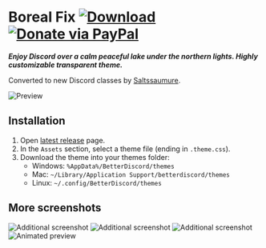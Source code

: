 [latest]: https://github.com/Saltssaumure/rmkx-theme-fix/releases/latest
[preview]: https://i.imgur.com/xtQflHh.jpg
[addA]: https://i.imgur.com/R0OymsS.png
[addB]: https://i.imgur.com/2Vc9b70.png
[addC]: https://i.imgur.com/tGv56s2.png
[animated]: https://i.imgur.com/LRhZhBy.gif

# Boreal Fix [![Download](https://img.shields.io/badge/Download-yellowgreen?style=plastic&logo=github)][latest] [![Donate via PayPal](https://img.shields.io/badge/Donate-grey?style=plastic&logo=paypal)](https://bit.ly/3fnzq1Z)

***Enjoy Discord over a calm peaceful lake under the northern lights. Highly customizable transparent theme.***

Converted to new Discord classes by [Saltssaumure](https://github.com/Saltssaumure).

![Preview][preview]

## Installation
1. Open [latest release][latest] page.
2. In the `Assets` section, select a theme file (ending in `.theme.css`).
3. Download the theme into your themes folder: 
    - Windows: `%AppData%/BetterDiscord/themes`
    - Mac: `~/Library/Application Support/betterdiscord/themes`
    - Linux: `~/.config/BetterDiscord/themes`

## More screenshots
![Additional screenshot][addA]
![Additional screenshot][addB]
![Additional screenshot][addC]
![Animated preview][animated]